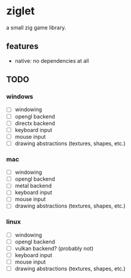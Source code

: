 # ziglet

a small zig game library.

## features
* native: no dependencies at all

## TODO
### windows
* [ ] windowing
* [ ] opengl backend
* [ ] directx backend
* [ ] keyboard input
* [ ] mouse input
* [ ] drawing abstractions (textures, shapes, etc.)
### mac
* [ ] windowing
* [ ] opengl backend
* [ ] metal backend
* [ ] keyboard input
* [ ] mouse input
* [ ] drawing abstractions (textures, shapes, etc.)
### linux
* [ ] windowing
* [ ] opengl backend
* [ ] vulkan backend? (probably not)
* [ ] keyboard input
* [ ] mouse input
* [ ] drawing abstractions (textures, shapes, etc.)
